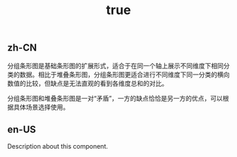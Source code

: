 ﻿---
order: 0
title:
  zh-CN: 分组条形图
  en-US: Grouped Bar
---

## zh-CN

分组条形图是基础条形图的扩展形式，适合于在同一个轴上展示不同维度下相同分类的数据。相比于堆叠条形图，分组条形图更适合进行不同维度下同一分类的横向数值的比较，但缺点是无法直观的看到各维度总和的对比。

分组条形图和堆叠条形图是一对“矛盾”，一方的缺点恰恰是另一方的优点，可以根据具体场景选择使用。

## en-US

Description about this component.
